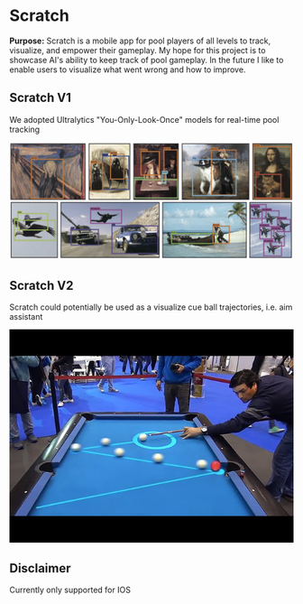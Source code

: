 # Scratch
**Purpose:** Scratch is a mobile app for pool players of all levels to track, visualize, and empower their gameplay. My hope for this project is to showcase AI's ability to keep track of pool gameplay. In the future I like to enable users to visualize what went wrong and how to improve.

## Scratch V1
We adopted Ultralytics "You-Only-Look-Once" models for real-time pool tracking 

![alt text](assets/figures/yolo_examples.png)

## Scratch V2
Scratch could potentially be used as a visualize cue ball trajectories, i.e. aim assistant<br>

![alt text](assets/figures/future_goal.jpg)

## Disclaimer
Currently only supported for IOS
